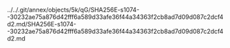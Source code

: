 ../../.git/annex/objects/5k/qG/SHA256E-s1074--30232ae75a876d42fff6a589d33afe36f44a34363f2cb8ad7d09d087c2dcf4d2.md/SHA256E-s1074--30232ae75a876d42fff6a589d33afe36f44a34363f2cb8ad7d09d087c2dcf4d2.md